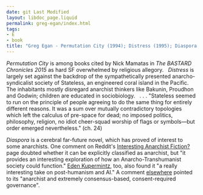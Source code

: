 ```yaml
---
date: git Last Modified
layout: libdoc_page.liquid
permalink: greg-egan/index.html
tags:
- E
- book
title: "Greg Egan - Permutation City (1994); Distress (1995); Diaspora (1997)"
---
```


<em>Permutation City</em> is  among books cited by Nick Mamatas in <em>The BASTARD Chronicles 2015</em> as hard  SF overwhelmed by religious allegory.
 
<em>Distress</em> is largely  set against the backdrop of the sympathetically presented anarcho-syndicalist society  of Stateless, an engineered coral island in the Pacific. The inhabitants mostly disregard anarchist thinkers like Bakunin, Proudhon and Godwin; children are  educated in sociobiology.
 
. . .  "Stateless seemed to run on the principle of people agreeing to do the same thing  for entirely different reasons. It was a sum over mutually contradictory  topologies which left the calculus of pre-space for dead; no imposed politics,  philosophy, religion, no idiot cheer-squad worship of flags or symbols—but  order emerged nevertheless." (ch. 24)

<em>Diaspora</em> is a cerebral far-future novel, which has proved of interest to some anarchists. One comment on Reddit's <a href="https://www.reddit.com/r/Anarchy101/comments/4vopai/interesting_anarchist_fiction/">Interesting Anarchist Fiction?</a> page doubted whether it can be explicitly classified as anarchist, but "it provides an interesting exploration of how an Anarcho-Transhumanist society could function." <a href="https://www.reddit.com/r/printSF/comments/b39zlx/anarchysf_an_opensource_repository_of_anarchist/">Eden Kupermintz</a>, too, also found it "a really interesting take on post-humanism and AI." A comment <a href="https://www.tor.com/2019/10/22/science-fictional-rulers-from-undying-emperors-to-starlike-sovereigns/">elsewhere</a> pointed to its "anarchist and extremely consensus-based, consent-required governance".